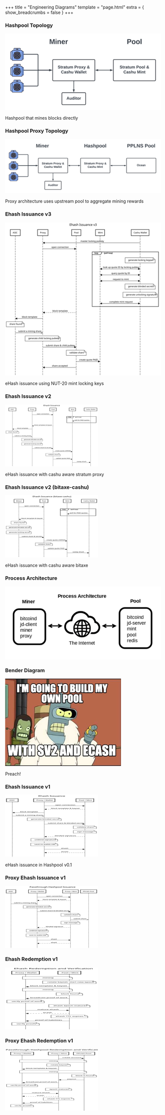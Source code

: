 +++
title = "Engineering Diagrams"
template = "page.html"
extra = { show_breadcrumbs = false }
+++

<div class="diagrams-grid">

<div class="diagram-entry">
  <h3 class="diagram-title">Hashpool Topology</h3>
  <a href="/images/diagrams/hashpool-topology.png">
    <img src="/images/diagrams/hashpool-topology.png" alt="Hashpool Topology" class="diagram-thumb diagram-link" />
  </a>
  <p class="diagram-desc">Hashpool that mines blocks directly</p>
</div>

<div class="diagram-entry">
  <h3 class="diagram-title">Hashpool Proxy Topology</h3>
  <a href="/images/diagrams/hashpool-proxy-topology.png">
    <img src="/images/diagrams/hashpool-proxy-topology.png" alt="Hashpool Proxy Topology" class="diagram-thumb diagram-link" />
  </a>
  <p class="diagram-desc">Proxy architecture uses upstream pool to aggregate mining rewards</p>
</div>

<div class="diagram-entry">
  <h3 class="diagram-title">Ehash Issuance v3</h3>
  <a href="/images/diagrams/ehash-issuance-v3.svg">
    <img src="/images/diagrams/ehash-issuance-v3.svg" alt="eHash Issuance v3" class="diagram-thumb diagram-link" />
  </a>
  <p class="diagram-desc">eHash issuance using NUT-20 mint locking keys</p>
</div>

<div class="diagram-entry">
  <h3 class="diagram-title">Ehash Issuance v2</h3>
  <a href="/images/diagrams/ehash-issuance-v2.svg">
    <img src="/images/diagrams/thumbs/ehash-issuance-v2-thumb.jpg" alt="eHash Issuance Diagram" class="diagram-thumb diagram-link" />
  </a>
  <p class="diagram-desc">eHash issuance with cashu aware stratum proxy</p>
</div>

<div class="diagram-entry">
  <h3 class="diagram-title">Ehash Issuance v2 (bitaxe-cashu)</h3>
  <a href="/images/diagrams/ehash-issuance-v2-bitaxe-cashu.svg">
    <img src="/images/diagrams/thumbs/ehash-issuance-v2-bitaxe-cashu-thumb.jpg" alt="eHash Issuance Bitaxe Cashu" class="diagram-thumb diagram-link" />
  </a>
  <p class="diagram-desc">eHash issuance with cashu aware bitaxe</p>
</div>

<div class="diagram-entry">
  <h3 class="diagram-title">Process Architecture</h3>
  <a href="/images/diagrams/process-architecture.png">
    <img src="/images/diagrams/process-architecture.png" alt="Process Architecture" class="diagram-thumb diagram-link" />
  </a>
</div>

<div class="diagram-entry">
  <h3 class="diagram-title">Bender Diagram</h3>
  <a href="/images/diagrams/build-my-own-pool.jpg">
    <img src="/images/diagrams/build-my-own-pool.jpg" alt="I'm going to build my own pool with Sv2 and ecash" class="diagram-thumb diagram-link" />
  </a>
  <p class="diagram-desc">Preach!</p>
</div>

<div class="diagram-entry">
  <h3 class="diagram-title">Ehash Issuance v1</h3>
  <a href="/images/diagrams/ehash-issuance-v1.svg">
    <img src="/images/diagrams/thumbs/ehash-issuance-v1-thumb.jpg" alt="eHash issuance v0.1" class="diagram-thumb diagram-link" />
  </a>
  <p class="diagram-desc">eHash issuance in Hashpool v0.1</p>
</div>

<div class="diagram-entry">
  <h3 class="diagram-title">Proxy Ehash Issuance v1</h3>
  <a href="/images/diagrams/proxy-ehash-issuance-v1.svg">
    <img src="/images/diagrams/thumbs/proxy-ehash-issuance-v1-thumb.jpg" alt="proxy eHash issuance v0.1" class="diagram-thumb diagram-link" />
  </a>
</div>

<div class="diagram-entry">
  <h3 class="diagram-title">Ehash Redemption v1</h3>
  <a href="/images/diagrams/ehash-redemption-v1.svg">
    <img src="/images/diagrams/thumbs/ehash-redemption-v1-thumb.jpg" alt="eHash redemption v0.1" class="diagram-thumb diagram-link" />
  </a>
</div>

<div class="diagram-entry">
  <h3 class="diagram-title">Proxy Ehash Redemption v1</h3>
  <a href="/images/diagrams/proxy-ehash-redemption-v1.svg">
    <img src="/images/diagrams/thumbs/proxy-ehash-redemption-v1-thumb.jpg" alt="proxy eHash redemption v0.1" class="diagram-thumb diagram-link" />
  </a>
</div>

</div>
